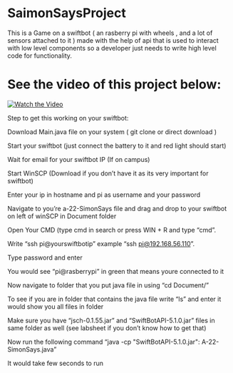 # SaimonSaysProject
This is a Game on a swiftbot ( an rasberry pi with wheels , and a lot of sensors attached to it ) made with the help of api that is used to interact with low level components so a developer just needs to write 
high level code for functionality. 

# See the video of this project below:

[![Watch the Video](https://img.youtube.com/vi/SWdOkW-LFHE/0.jpg)](https://www.youtube.com/watch?v=SWdOkW-LFHE)

Step to get this working on your swiftbot:

Download Main.java file on your system ( git clone or direct download )

Start your swiftbot (just connect the battery to it and red light should start) 

Wait for email for your swiftbot IP (If on campus) 

Start WinSCP (Download if you don’t have it as its very important for swiftbot) 

Enter your ip in hostname and pi as username and your password 

Navigate to you’re a-22-SimonSays file and drag and drop to your swiftbot on left of winSCP in Document folder 

Open Your CMD (type cmd in search or press WIN + R and type “cmd”. 

Write “ssh pi@yourswiftbotip” example “ssh pi@192.168.56.110”. 

Type password and enter 

You would see “pi@rasberrypi” in green that means youre connected to it 

Now navigate to folder that you put java file in using “cd Document/” 

To see if you are in folder that contains the java file write “ls” and enter it would show you all files in folder 

Make sure you have “jsch-0.1.55.jar” and “SwiftBotAPI-5.1.0.jar” files in same folder as well (see labsheet if you don’t know how to get that) 

Now run the following command “java -cp "SwiftBotAPI-5.1.0.jar": A-22-SimonSays.java” 

It would take few seconds to run 

